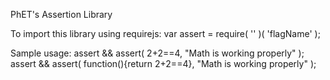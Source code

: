 PhET's Assertion Library

To import this library using requirejs:
var assert = require( '<assert>' )( 'flagName' );

Sample usage:
assert && assert( 2+2==4, "Math is working properly" );
assert && assert( function(){return 2+2==4}, "Math is working properly" );
